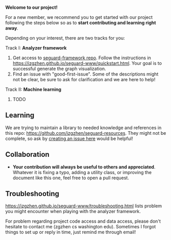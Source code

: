 **Welcome to our project!**

For a new member, we recommend you to get started with our project following the steps below
so as to **start contributing and learning right away**.

Depending on your interest, there are two tracks for you:

Track I: **Analyzer framework**

1. Get access to [seguard-framework repo](https://github.com/izgzhen/seguard-framework). Follow the instructions in https://izgzhen.github.io/seguard-www/quickstart.html.
Your goal is to successful generate the graph visualization.
2. Find an issue with "good-first-issue". Some of the descriptions might not be clear, be sure to ask for clarification and we are here to help!

Track II: **Machine learning**

1. TODO

## Learning

We are trying to maintain a library to needed knowledge and references in this repo: https://github.com/izgzhen/seguard-resources. They might not be complete, so ask by [creating an issue here](https://github.com/izgzhen/seguard-resources/issues) would be helpful!

## Collaboration

* **Your contribution will always be useful to others and appreciated**. Whatever it is fixing a typo, adding a utility class, or improving the document like this one, feel free to open a pull request.

## Troubleshooting

https://izgzhen.github.io/seguard-www/troubleshooting.html lists problem
you might encounter when playing with the analyzer framework.

For problem regarding project code access and data access, please don't
hesitate to contact me (zgzhen cs washington edu). Sometimes I forgot
things to set up or reply in time, just remind me through email!
